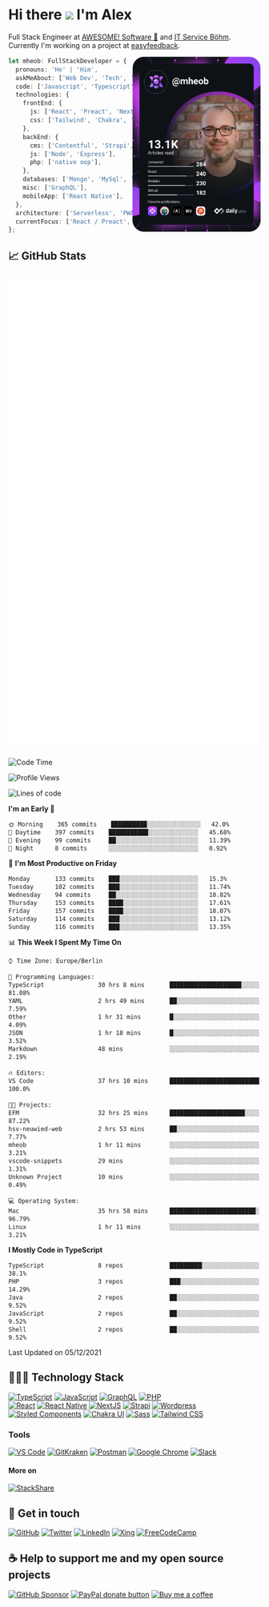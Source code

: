 # Hi there <img src="https://media.giphy.com/media/hvRJCLFzcasrR4ia7z/giphy.gif" width="25px"> I'm Alex

Full Stack Engineer at [AWESOME! Software 🚀](https://awesome-software.de/) and
[IT Service Böhm](https://www.its-boehm.de).\
Currently I'm working on a project at [easyfeedback](https://easy-feedback.de/).

<a href="https://app.daily.dev/mheob">
  <img
    align="right"
    width="256"
    src="https://raw.githubusercontent.com/mheob/mheob/devcard/devcard.svg"
    alt="Alexander Böhm's daily.dev Card"
  />
</a>

```ts
let mheob: FullStackDeveloper = {
  pronouns: 'He' | 'Him',
  askMeAbout: ['Web Dev', 'Tech', 'Soccer', 'Open Source'],
  code: ['Javascript', 'Typescript', 'PHP'],
  technologies: {
    frontEnd: {
      js: ['React', 'Preact', 'NextJS'],
      css: ['Tailwind', 'Chakra', 'Styled-Components'],
    },
    backEnd: {
      cms: ['Contentful', 'Strapi', 'WordPress', 'Craft CMS'],
      js: ['Node', 'Express'],
      php: ['native oop'],
    },
    databases: ['Mongo', 'MySql', 'SQLite'],
    misc: ['GraphQL'],
    mobileApp: ['React Native'],
  },
  architecture: ['Serverless', 'PWA', 'SPA'],
  currentFocus: ['React / Preact', 'NextJS', 'Open Source'],
};
```

## 📈 GitHub Stats

![GitHub Metrics](https://raw.githubusercontent.com/mheob/mheob/github-metrics/github-metrics.svg)

<!--START_SECTION:waka-->

![Code Time](http://img.shields.io/badge/Code%20Time-1%2C517%20hrs%2030%20mins-blue)

![Profile Views](http://img.shields.io/badge/Profile%20Views-290-blue)

![Lines of code](https://img.shields.io/badge/From%20Hello%20World%20I%27ve%20Written-142%20Thousand%20lines%20of%20code-blue)

**I'm an Early 🐤**

```text
🌞 Morning    365 commits    ██████████░░░░░░░░░░░░░░░   42.0%
🌆 Daytime    397 commits    ███████████░░░░░░░░░░░░░░   45.68%
🌃 Evening    99 commits     ██░░░░░░░░░░░░░░░░░░░░░░░   11.39%
🌙 Night      8 commits      ░░░░░░░░░░░░░░░░░░░░░░░░░   0.92%
```

📅 **I'm Most Productive on Friday**

```text
Monday       133 commits    ███░░░░░░░░░░░░░░░░░░░░░░   15.3%
Tuesday      102 commits    ███░░░░░░░░░░░░░░░░░░░░░░   11.74%
Wednesday    94 commits     ██░░░░░░░░░░░░░░░░░░░░░░░   10.82%
Thursday     153 commits    ████░░░░░░░░░░░░░░░░░░░░░   17.61%
Friday       157 commits    ████░░░░░░░░░░░░░░░░░░░░░   18.07%
Saturday     114 commits    ███░░░░░░░░░░░░░░░░░░░░░░   13.12%
Sunday       116 commits    ███░░░░░░░░░░░░░░░░░░░░░░   13.35%
```

📊 **This Week I Spent My Time On**

```text
⌚︎ Time Zone: Europe/Berlin

💬 Programming Languages:
TypeScript               30 hrs 8 mins       ████████████████████░░░░░   81.08%
YAML                     2 hrs 49 mins       ██░░░░░░░░░░░░░░░░░░░░░░░   7.59%
Other                    1 hr 31 mins        █░░░░░░░░░░░░░░░░░░░░░░░░   4.09%
JSON                     1 hr 18 mins        █░░░░░░░░░░░░░░░░░░░░░░░░   3.52%
Markdown                 48 mins             ░░░░░░░░░░░░░░░░░░░░░░░░░   2.19%

🔥 Editors:
VS Code                  37 hrs 10 mins      █████████████████████████   100.0%

🐱‍💻 Projects:
EFM                      32 hrs 25 mins      █████████████████████░░░░   87.22%
hsv-neuwied-web          2 hrs 53 mins       ██░░░░░░░░░░░░░░░░░░░░░░░   7.77%
mheob                    1 hr 11 mins        ░░░░░░░░░░░░░░░░░░░░░░░░░   3.21%
vscode-snippets          29 mins             ░░░░░░░░░░░░░░░░░░░░░░░░░   1.31%
Unknown Project          10 mins             ░░░░░░░░░░░░░░░░░░░░░░░░░   0.49%

💻 Operating System:
Mac                      35 hrs 58 mins      ████████████████████████░   96.79%
Linux                    1 hr 11 mins        ░░░░░░░░░░░░░░░░░░░░░░░░░   3.21%
```

**I Mostly Code in TypeScript**

```text
TypeScript               8 repos             █████████░░░░░░░░░░░░░░░░   38.1%
PHP                      3 repos             ███░░░░░░░░░░░░░░░░░░░░░░   14.29%
Java                     2 repos             ██░░░░░░░░░░░░░░░░░░░░░░░   9.52%
JavaScript               2 repos             ██░░░░░░░░░░░░░░░░░░░░░░░   9.52%
Shell                    2 repos             ██░░░░░░░░░░░░░░░░░░░░░░░   9.52%
```

Last Updated on 05/12/2021

<!--END_SECTION:waka-->

## 🧑🏽‍💻 Technology Stack

[![TypeScript](https://img.shields.io/badge/TypeScript-007ACC.svg?&style=for-the-badge&logo=typescript&logoColor=white)](https://www.typescriptlang.org/)
[![JavaScript](https://img.shields.io/badge/JavaScript-F7DF1E.svg?&style=for-the-badge&logo=javascript&logoColor=black)](https://en.wikipedia.org/wiki/JavaScript)
[![GraphQL](https://img.shields.io/badge/GrapQL-E10098.svg?style=for-the-badge&logo=graphql&logoColor=white)](https://graphql.org/)
[![PHP](https://img.shields.io/badge/php-777BB4.svg?&style=for-the-badge&logo=php&logoColor=white)](https://php.net/)
\
[![React](https://img.shields.io/badge/React-20232A.svg?&style=for-the-badge&logo=react&logoColor=61DAFB)](https://reactjs.org/)
[![React Native](https://img.shields.io/badge/React_Native-20232A.svg?&style=for-the-badge&logo=react&logoColor=61DAFB)](https://reactnative.dev/)
[![NextJS](https://img.shields.io/badge/NextJs-000000.svg?style=for-the-badge&logo=next.js&logoColor=white)](https://nextjs.org/)
[![Strapi](https://img.shields.io/badge/Strapi-2F2E8B.svg?style=for-the-badge&logo=strapi&logoColor=white)](https://strapi.io/)
[![Wordpress](https://img.shields.io/badge/Wordpress-21759B.svg?style=for-the-badge&logo=wordpress&logoColor=white)](https://wordpress.org/)
\
[![Styled Components](https://img.shields.io/badge/Styled_Components-DB7093.svg?style=for-the-badge&logo=styled-components&logoColor=white)](https://styled-components.com/)
[![Chakra UI](https://img.shields.io/badge/Chakra_UI-319795.svg?style=for-the-badge&logo=chakra-ui&logoColor=white)](https://chakra-ui.com/)
[![Sass](https://img.shields.io/badge/Sass-CC6699.svg?&style=for-the-badge&logo=sass&logoColor=white)](https://sass-lang.com/)
[![Tailwind CSS](https://img.shields.io/badge/TailwindCSS-38B2AC.svg?&style=for-the-badge&logo=tailwind-css&logoColor=white)](https://tailwindcss.com/)

### Tools

[![VS Code](https://img.shields.io/badge/VS_Code-007ACC.svg?&style=for-the-badge&logo=visual-studio-code&logoColor=white)](https://code.visualstudio.com/)
[![GitKraken](https://img.shields.io/badge/GitKraken%2A-179287.svg?&style=for-the-badge&logo=gitkraken&logoColor=white)](https://www.gitkraken.com/invite/sPijQ3nc)
[![Postman](https://img.shields.io/badge/Postman-FF6C37.svg?&style=for-the-badge&logo=postman&logoColor=white)](https://www.postman.com/)
[![Google Chrome](https://img.shields.io/badge/Google_Chrome-4285F4.svg?&style=for-the-badge&logo=google-chrome&logoColor=white)](https://www.google.de/chrome/)
[![Slack](https://img.shields.io/badge/Slack-4A154B.svg?&style=for-the-badge&logo=slack&logoColor=white)](https://slack.com/)

#### More on

[![StackShare](https://img.shields.io/badge/StackShare-008FF9.svg?style=for-the-badge&logo=stackshare&logoColor=white)](https://stackshare.io/mheob/general)

## 💬 Get in touch

[![GitHub](https://img.shields.io/badge/github-100000.svg?&style=for-the-badge&logo=github&logoColor=white)](https://github.com/mheob)
[![Twitter](https://img.shields.io/badge/twitter-1DA1F2.svg?&style=for-the-badge&logo=twitter&logoColor=white)](https://twitter.com/mheob_a)
[![LinkedIn](https://img.shields.io/badge/LinkedIn-0077B5.svg?style=for-the-badge&logo=linkedin&logoColor=white)](https://www.linkedin.com/in/itsb)
[![Xing](https://img.shields.io/badge/Xing-006567.svg?style=for-the-badge&logo=xing&logoColor=white)](https://www.xing.com/profile/Alexander_Boehm64)
[![FreeCodeCamp](https://img.shields.io/badge/FreeCodeCamp-0A0B23.svg?style=for-the-badge&logo=freecodecamp&logoColor=white)](https://www.freecodecamp.org/mheob)

## ☕️ Help to support me and my open source projects

[![GitHub Sponsor](https://img.shields.io/badge/Sponsor-100000.svg?&style=for-the-badge&logo=github&logoColor=white)](https://github.com/sponsors/mheob)
[![PayPal donate button](https://img.shields.io/badge/paypal-00457C.svg?&style=for-the-badge&logo=paypal&logoColor=white)](https://www.paypal.me/mheob)
[![Buy me a coffee](https://img.shields.io/badge/Buy%20me%20a%20coffee-FF813F.svg?style=for-the-badge&logo=buy%20me%20a%20coffee&logoColor=white)](https://www.buymeacoffee.com/mheob)
